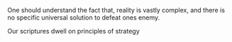 One should understand the fact that, reality is vastly complex, and there is no specific universal solution to defeat ones enemy. 

Our scriptures dwell on principles of strategy 
